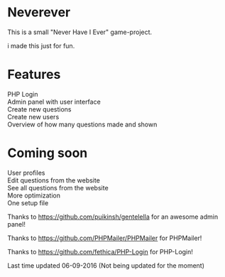 # Neverever
This is a small "Never Have I Ever" game-project. 

i made this just for fun.


Features
=======
PHP Login<br>
Admin panel with user interface<br>
Create new questions<br>
Create new users<br>
Overview of how many questions made and shown<br>

Coming soon
=======
User profiles <br>
Edit questions from the website<br>
See all questions from the website<br>
More optimization<br>
One setup file<br>


Thanks to https://github.com/puikinsh/gentelella for an awesome admin panel!

Thanks to https://github.com/PHPMailer/PHPMailer for PHPMailer!

Thanks to https://github.com/fethica/PHP-Login for PHP-Login!

Last time updated 06-09-2016 (Not being updated for the moment)
